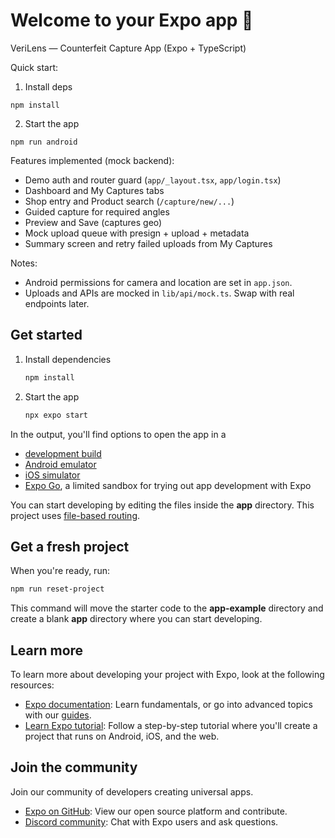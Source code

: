 # Welcome to your Expo app 👋

VeriLens — Counterfeit Capture App (Expo + TypeScript)

Quick start:

1) Install deps

```
npm install
```

2) Start the app

```
npm run android
```

Features implemented (mock backend):

- Demo auth and router guard (`app/_layout.tsx`, `app/login.tsx`)
- Dashboard and My Captures tabs
- Shop entry and Product search (`/capture/new/...`)
- Guided capture for required angles
- Preview and Save (captures geo)
- Mock upload queue with presign + upload + metadata
- Summary screen and retry failed uploads from My Captures

Notes:
- Android permissions for camera and location are set in `app.json`.
- Uploads and APIs are mocked in `lib/api/mock.ts`. Swap with real endpoints later.

## Get started

1. Install dependencies

   ```bash
   npm install
   ```

2. Start the app

   ```bash
   npx expo start
   ```

In the output, you'll find options to open the app in a

- [development build](https://docs.expo.dev/develop/development-builds/introduction/)
- [Android emulator](https://docs.expo.dev/workflow/android-studio-emulator/)
- [iOS simulator](https://docs.expo.dev/workflow/ios-simulator/)
- [Expo Go](https://expo.dev/go), a limited sandbox for trying out app development with Expo

You can start developing by editing the files inside the **app** directory. This project uses [file-based routing](https://docs.expo.dev/router/introduction).

## Get a fresh project

When you're ready, run:

```bash
npm run reset-project
```

This command will move the starter code to the **app-example** directory and create a blank **app** directory where you can start developing.

## Learn more

To learn more about developing your project with Expo, look at the following resources:

- [Expo documentation](https://docs.expo.dev/): Learn fundamentals, or go into advanced topics with our [guides](https://docs.expo.dev/guides).
- [Learn Expo tutorial](https://docs.expo.dev/tutorial/introduction/): Follow a step-by-step tutorial where you'll create a project that runs on Android, iOS, and the web.

## Join the community

Join our community of developers creating universal apps.

- [Expo on GitHub](https://github.com/expo/expo): View our open source platform and contribute.
- [Discord community](https://chat.expo.dev): Chat with Expo users and ask questions.

